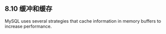 ## 8.10 缓冲和缓存

MySQL uses several strategies that cache information in memory buffers to increase performance. 